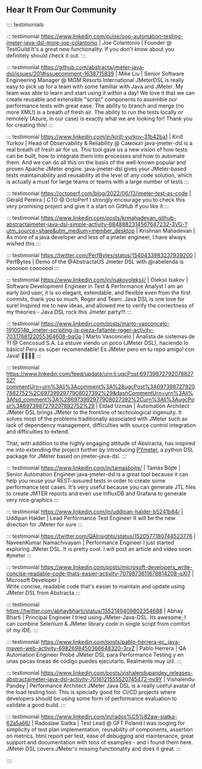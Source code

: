 ## Hear It From Our Community

:::: testimonials

::: testimonial https://www.linkedin.com/pulse/oop-automation-testing-jmeter-java-dsl-more-joe-colantonio | Joe Colantonio | Founder @ TestGuild
It's a great new functionality. If you don't know about you definitely should check it out.
:::

::: testimonial https://github.com/abstracta/jmeter-java-dsl/issues/201#issuecomment-1638715839 | Mike Liu | Senior Software Engineering Manager @ MGM Resorts International
JMeterDSL is really easy to pick up for a team with some familiar with Java and JMeter.  My team was able to learn and start using it within a day! We love it that we can create reusable and extensible "script" components to assemble our performance tests with great ease. The ability to branch and merge (no more XML!) is a breath of fresh air. The ability to run the tests locally or remotely (Azure, in our case) is exactly what we are looking for! Thank you for creating this!
:::

::: testimonial https://www.linkedin.com/in/kirill-yurkov-31b42ba1 | Kirill Yurkov | Head of Observability & Reliability @ Самокат
java-jmeter-dsl is a real breath of fresh air for us.  This tool gave us a new vision of how tests can be built, how to integrate them into processes and how to automate them.  And we can do all this on the basis of the well-known popular and proven Apache JMeter engine. java-jmeter-dsl gives your JMeter-based tests maintainability and reusability at the level of any code solution, which is actually a must for large teams or teams with a large number of tests
:::

::: testimonial https://octoperf.com/blog/2022/06/13/jmeter-test-as-code | Gérald Pereira | CTO @ OctoPerf
I strongly encourage you to check this very promising project and give it a start on GitHub if you like it
:::

::: testimonial https://www.linkedin.com/posts/krmahadevan_github-abstractajmeter-java-dsl-simple-activity-6848882314567647232-3VG-?utm_source=share&utm_medium=member_desktop | Krishnan Mahadevan |
As more of a java developer and less of a jmeter engineer, I have always wished this
:::

::: testimonial https://twitter.com/PerfBytes/status/1540433983237939200 | PerfBytes | 
Demo of the @AbstractaUS Jmeter DSL with @rabelenda is soooooo cooooool
:::

::: testimonial https://www.linkedin.com/in/isakovoleksii/ | Oleksii Isakov | Software Development Engineer in Test & Performance Analyst
I am an early bird user, it is so elegant, extendable, and flexible even from the first commits, thank you so much, Roger and Team. Java DSL is one love for sure! Inspired me to new ideas, and allowed me to verify the correctness of my theories - Java DSL rock this Jmeter party!!!
:::

::: testimonial https://www.linkedin.com/posts/marto-vasconcelo-1910014b_jmeter-scripting-la-pieza-faltante-roger-activity-7031768122055364608-bqGp | Marto Vasconcelo | Analista de sistemas de TI @ Cencosud S.A.
La estuve viendo un poco (JMeter DSL), haciendo lo básico! Pero es súper recomendable! Es JMeter pero en tu repo amigo! con Java! 👨🏻‍💻🚀
:::

::: testimonial https://www.linkedin.com/feed/update/urn:li:ugcPost:6973987279207882752?commentUrn=urn%3Ali%3Acomment%3A%28ugcPost%3A6973987279207882752%2C6973992977908027392%29&dashCommentUrn=urn%3Ali%3Afsd_comment%3A%286973992977908027392%2Curn%3Ali%3AugcPost%3A6973987279207882752%29 | Eldad Uzman | Automation Architect
JMeter DSL brings JMeter to the frontline of technological ingenuity.
It solves most of the problems traditionally associated with JMeter such as lack of dependency management, difficulties with source control integration and difficulties to extend.

That, with addition to the highly engaging attitude of Abstracta, has inspired me into extending the project further by introducing [PYmeter](https://pymeter.readthedocs.io/en/latest/), a python DSL package for JMeter based on jmeter-java-dsl.
:::

::: testimonial https://www.linkedin.com/in/tamasbojte/ | Tamás Bőjte | Senior Automation Engineer
java-jmeter-dsl is a great tool because it can help you reuse your REST-assured tests in order to create some performance test cases. It's very useful because you can generate JTL files to create JMTER reports and even use InfluxDB and Grafana to generate very nice graphics
:::

::: testimonial https://www.linkedin.com/in/uddipan-halder-b5241b84/ | Uddipan Halder | Lead Performance Test Engineer
It will be the new direction for JMeter for sure
:::

::: testimonial https://twitter.com/QAInsights/status/1520577180744523776 | NaveenKumar Namachivayam | Performance Engineer
I just started exploring JMeter DSL. It is pretty cool. I will post an article and video soon. #jmeter
:::

::: testimonial https://www.linkedin.com/posts/microsoft-developers_write-concise-readable-code-thats-easier-activity-7079873611678814208-qXl7 | Microsoft Developer |  
Write concise, readable code that's easier to maintain and update using JMeter DSL from Abstracta
:::

::: testimonial https://twitter.com/abhaybharti/status/1552149409802354688 | Abhay Bharti | Principal Engineer
I tried using JMeter-Java-DSL. Its awesome, I can combine Selenium & JMeter library code in single script from comfort of my IDE.
:::

::: testimonial https://www.linkedin.com/posts/pablo-herrera-ec_java-maven-web-activity-6982698450366648320-3rvZ | Pablo Herrera | QA Automation Engineer
Probé JMeter DSL para Performance Testing y en unas pocas líneas de código puedes ejecutarlo. Realmente muy útil.
:::

::: testimonial https://www.linkedin.com/posts/vishalendupandey_releases-abstractajmeter-java-dsl-activity-7016121555520745472-nv9Y | Vishalendu Pandey | Performance Architect
JMeter Java DSL is a really useful avatar of the load testing tool. This is specially good for CI/CD projects where developers should be using some form of performance evaluation to validate a good build.
:::

::: testimonial https://www.linkedin.com/in/rados%C5%82aw-siatka-62a5a66/ | Radoslaw Siatka | Test Lead @ GFT Poland
I was looging for simplicity of test plan implementation, reusability of components, assertion on metrics, html report per test, ease of debugging and maintenance, great support and documentation with tons of examples - and i found them here. JMeter DSL covers JMeter's missing functionality and does it great.
:::

::::

<div style="margin: 10px">
    <AutoLink :item="{link : 'https://forms.gle/h2A7zbHKRiSvCqBd7', text: 'Share your testimonial', icon: 'fa-solid fa-bullhorn'}"/>
</div>
